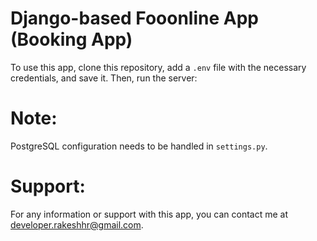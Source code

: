 # Django-based Fooonline App (Booking App)

To use this app, clone this repository, add a `.env` file with the necessary credentials, and save it. Then, run the server:


# Note:
PostgreSQL configuration needs to be handled in `settings.py`.

# Support:
For any information or support with this app, you can contact me at developer.rakeshhr@gmail.com.